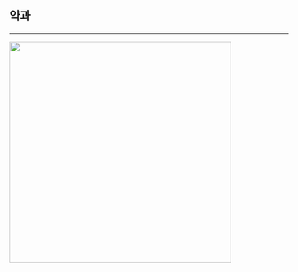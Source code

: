 

## 약과

---
<img src="https://github.com/jaepyo-Lee/Yakgwa-BE/assets/74135929/98a4aad5-e8c4-4e07-a185-15488144fc01" width="400">

